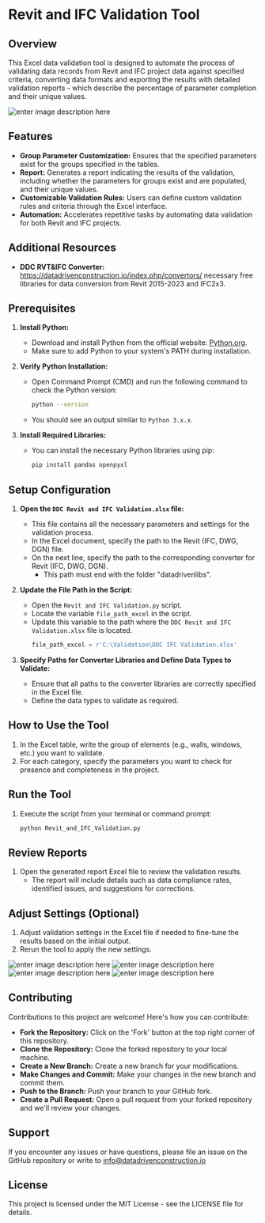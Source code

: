 # Revit and IFC Validation Tool

## Overview
This Excel data validation tool is designed to automate the process of validating data records from Revit and IFC project data against specified criteria, converting data formats and exporting the results with detailed validation reports - which describe the percentage of parameter completion and their unique values. 


![enter image description here](https://datadrivenconstruction.io/wp-content/uploads/2024/08/data-driven-construction.io-1.gif)


## Features
- **Group Parameter Customization:** Ensures that the specified parameters exist for the groups specified in the tables.
- **Report:** Generates a report indicating the results of the validation, including whether the parameters for groups exist and are populated, and their unique values.
- **Customizable Validation Rules:** Users can define custom validation rules and criteria through the Excel interface.
- **Automation:** Accelerates repetitive tasks by automating data validation for both Revit and IFC projects.

## Additional Resources

-   **DDC RVT&IFC Converter:** https://datadrivenconstruction.io/index.php/convertors/ necessary free libraries for data conversion from Revit 2015-2023 and IFC2x3.


## Prerequisites

1. **Install Python:**
   - Download and install Python from the official website: [Python.org](https://www.python.org/downloads/).
   - Make sure to add Python to your system's PATH during installation.

2. **Verify Python Installation:**
   - Open Command Prompt (CMD) and run the following command to check the Python version:
     ```sh
     python --version
     ```
   - You should see an output similar to `Python 3.x.x`.

3. **Install Required Libraries:**
   - You can install the necessary Python libraries using pip:
     ```sh
     pip install pandas openpyxl
     ```

## Setup Configuration

1. **Open the `DDC Revit and IFC Validation.xlsx` file:**
   - This file contains all the necessary parameters and settings for the validation process.
   - In the Excel document, specify the path to the Revit (IFC, DWG, DGN) file.
   - On the next line, specify the path to the corresponding converter for Revit (IFC, DWG, DGN).
     - This path must end with the folder "datadrivenlibs".

2. **Update the File Path in the Script:**
   - Open the `Revit and IFC Validation.py` script.
   - Locate the variable `file_path_excel` in the script.
   - Update this variable to the path where the `DDC Revit and IFC Validation.xlsx` file is located.
     ```python
     file_path_excel = r'C:\Validation\DDC IFC Validation.xlsx'
     ```

3. **Specify Paths for Converter Libraries and Define Data Types to Validate:**
   - Ensure that all paths to the converter libraries are correctly specified in the Excel file.
   - Define the data types to validate as required.

## How to Use the Tool

1. In the Excel table, write the group of elements (e.g., walls, windows, etc.) you want to validate.
2. For each category, specify the parameters you want to check for presence and completeness in the project.

## Run the Tool

1. Execute the script from your terminal or command prompt:
   ```sh
   python Revit_and_IFC_Validation.py
   ```

## Review Reports

1. Open the generated report Excel file to review the validation results.
   - The report will include details such as data compliance rates, identified issues, and suggestions for corrections.

## Adjust Settings (Optional)

1. Adjust validation settings in the Excel file if needed to fine-tune the results based on the initial output.
2. Rerun the tool to apply the new settings.


![enter image description here](https://datadrivenconstruction.io/wp-content/uploads/2024/08/2.jpg)
![enter image description here](https://datadrivenconstruction.io/wp-content/uploads/2024/08/3.jpg)
![enter image description here](https://datadrivenconstruction.io/wp-content/uploads/2024/08/4.jpg)
![enter image description here](https://datadrivenconstruction.io/wp-content/uploads/2024/08/5.jpg)


## Contributing
Contributions to this project are welcome! Here's how you can contribute:
- **Fork the Repository:** Click on the 'Fork' button at the top right corner of this repository.
- **Clone the Repository:** Clone the forked repository to your local machine.
- **Create a New Branch:** Create a new branch for your modifications.
- **Make Changes and Commit:** Make your changes in the new branch and commit them.
- **Push to the Branch:** Push your branch to your GitHub fork.
- **Create a Pull Request:** Open a pull request from your forked repository and we'll review your changes.

## Support
If you encounter any issues or have questions, please file an issue on the GitHub repository or write to info@datadrivenconstruction.io

## License
This project is licensed under the MIT License - see the LICENSE file for details.
